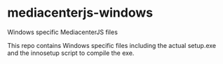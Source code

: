mediacenterjs-windows
=====================

Windows specific MediacenterJS files

This repo contains Windows specific files including the actual setup.exe and the innosetup script to compile the exe.
